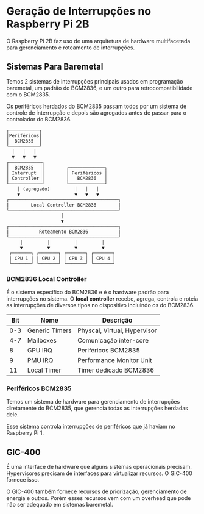 # Geração de Interrupções no Raspberry Pi 2B
O Raspberry Pi 2B faz uso de uma arquitetura de hardware multifacetada para gerenciamento e roteamento de interrupções.

##  Sistemas Para Baremetal
Temos 2 sistemas de interrupções principais usados em programação baremetal, um padrão do BCM2836, e um outro para retrocompatibilidade com o BCM2835.

Os periféricos herdados do BCM2835 passam todos por um sistema de controle de interrupção e depois são agregados antes de passar para o controlador do BCM2836.

```
┌───────────┐   
│Periféricos│
│  BCM2835  │
└───────────┘
  │   │   │
  ▼   ▼   ▼
┌────────────┐
│  BCM2835   │        ┌─────────────┐ 
│ Interrupt  │        │ Periféricos │
│ Controller │        │   BCM2836   │
└────────────┘        └─────────────┘
    │ (agregado)         │   │   │
    ▼                    ▼   ▼   ▼
┌────────────────────────────────────────┐   
|        Local Controller BCM2836        |
└────────────────────────────────────────┘
                    │
                    ▼
┌────────────────────────────────────────┐   
|           Roteamento BCM2836           |
└────────────────────────────────────────┘
     │         │         │         │
     ▼         ▼         ▼         ▼
 ┌───────┐ ┌───────┐ ┌───────┐ ┌───────┐   
 | CPU 1 | | CPU 2 │ │ CPU 3 │ │ CPU 4 │
 └───────┘ └───────┘ └───────┘ └───────┘
```

### BCM2836 Local Controller
É o sistema específico do BCM2836 e é o hardware padrão para interrupções no sistema.  O **local controller** recebe, agrega, controla e roteia as interrupções de diversos tipos no dispositivo incluindo os do BCM2836. 

| Bit | Nome           | Descrição                    |
| --- | -------------- | ---------------------------- |
| 0-3 | Generic TImers | Physcal, Virtual, Hypervisor |
| 4-7 | Mailboxes      | Comunicação inter-core       |
| 8   | GPU IRQ        | Periféricos BCM2835          |
| 9   | PMU IRQ        | Performance Monitor Unit     |
| 11  | Local Timer    | Timer dedicado BCM2836       |

### Periféricos BCM2835
Temos um sistema de hardware para gerenciamento de interrupções diretamente do BCM2835, que gerencia todas as interrupções herdadas dele.

Esse sistema controla interrupções de periféricos que já haviam no Raspberry Pi 1.

## GIC-400
É uma interface de hardware que alguns sistemas operacionais precisam. Hypervisores precisam de interfaces para virtualizar recursos. O GIC-400 fornece isso.

O GIC-400 também fornece recursos de priorização, gerenciamento de energia e outros. Porém esses recursos vem com um overhead que pode não ser adequado em sistemas baremetal.

